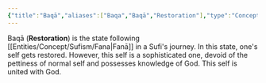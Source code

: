 ```yaml
---
{"title":"Baqā","aliases":["Baqa","Baqā","Restoration"],"type":"Concept","tags":["concept","concept/sufism","concept/theology"],"created":"2024-02-20T14:47:00+06:00","updated":"2024-02-20T14:52:11+06:00","dg-publish":true,"dg-note-icon":1,"dg-path":"Entities/Concepts/Sufism/Baqa.md","permalink":"/entities/concepts/sufism/baqa/","dgPassFrontmatter":true,"noteIcon":1}
---
```


Baqā (**Restoration**) is the state following [[Entities/Concept/Sufism/Fana\|Fanā]] in a Sufi's journey. In this state, one's self gets restored. However, this self is a sophisticated one, devoid of the pettiness of normal self and possesses knowledge of God. This self is united with God.